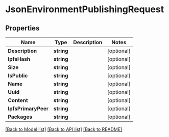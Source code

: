 # JsonEnvironmentPublishingRequest

## Properties

Name | Type | Description | Notes
------------ | ------------- | ------------- | -------------
**Description** | **string** |  | [optional] 
**IpfsHash** | **string** |  | [optional] 
**Size** | **string** |  | [optional] 
**IsPublic** | **string** |  | [optional] 
**Name** | **string** |  | [optional] 
**Uuid** | **string** |  | [optional] 
**Content** | **string** |  | [optional] 
**IpfsPrimaryPeer** | **string** |  | [optional] 
**Packages** | **string** |  | [optional] 

[[Back to Model list]](../README.md#documentation-for-models) [[Back to API list]](../README.md#documentation-for-api-endpoints) [[Back to README]](../README.md)


